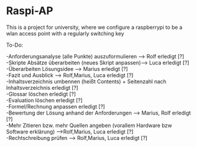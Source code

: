 # Raspi-AP
This is a project for university, where we configure a raspberrypi to be a wlan access point with a regularly switching key

To-Do:

-Anforderungsanalyse (alle Punkte) auszuformulieren --> Rolf    erledigt [?] <br>
-Skripte Absätze überarbeiten (neues Skript anpassen)--> Luca   erledigt [?]<br>
-Überarbeiten Lösungsidee --> Marius                            erledigt [?]<br>
-Fazit und Ausblick --> Rolf,Marius, Luca                       erledigt [?]<br>
-Inhaltsverzeichnis umbennen (heißt Contents) + Seitenzahl nach Inhaltsverzeichnis erledigt [?]<br>
-Glossar löschen  erledigt [?]<br>
-Evaluation löschen erledigt [?]<br>
-Formel/Rechnung anpassen erledigt [?]<br>
-Bewertung der Lösung anhand der Anforderungen --> Marius, Rolf erledigt [?]<br>
-Mehr Zitieren bzw. mehr Quellen angeben (vorallem Hardware bzw Software erklärung) -->Rolf,Marius, Luca  erledigt [?]<br>
-Rechtschreibung prüfen --> Rolf,Marius, Luca erledigt [?]<br>
